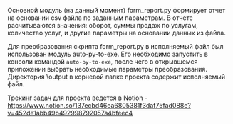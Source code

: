 Основной модуль (на данный момент) form_report.py формирует отчет на основании csv файла по заданным параметрам.
В отчете расчитываются значения: оборот, суммы продаж по услугам, количество услуг, и другие параметры на основании
данных из файла.

Для преобразования скрипта form_report.py в исполняемый файл был использован модуль auto-py-to-exe. Его необходимо
запустить в консоли командой `auto-py-to-exe`, после чего в открывшемся приложении выбрать необходимые параметры
преобразования. Директория \output в корневой папке проекта содержит исполняемый файл.

Трекинг задач для проекта ведется в
Notion - https://www.notion.so/137ecbd46ea6805381f3daf75fad088e?v=452de1abb49b492998792057a4bfeec4
